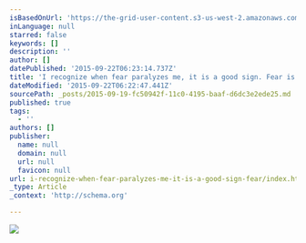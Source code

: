 ```yaml
---
isBasedOnUrl: 'https://the-grid-user-content.s3-us-west-2.amazonaws.com/95c5fae5-defc-49e0-9b90-5ecd577dcbae.png'
inLanguage: null
starred: false
keywords: []
description: ''
author: []
datePublished: '2015-09-22T06:23:14.737Z'
title: 'I recognize when fear paralyzes me, it is a good sign. Fear is an indicator that I am on the right path. Fear tends to get me stuck in a proverbial rut. My hope is that in this workshop we will begin to understand why we have stop taking risk.'
dateModified: '2015-09-22T06:22:47.441Z'
sourcePath: _posts/2015-09-19-fc50942f-11c0-4195-baaf-d6dc3e2ede25.md
published: true
tags:
  - ''
authors: []
publisher:
  name: null
  domain: null
  url: null
  favicon: null
url: i-recognize-when-fear-paralyzes-me-it-is-a-good-sign-fear/index.html
_type: Article
_context: 'http://schema.org'

---
```

![](https://the-grid-user-content.s3-us-west-2.amazonaws.com/95c5fae5-defc-49e0-9b90-5ecd577dcbae.png)